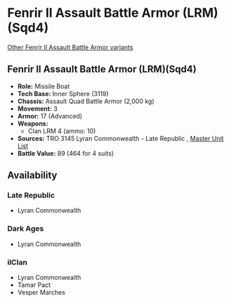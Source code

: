 # Fenrir II Assault Battle Armor (LRM)(Sqd4) 

[Other Fenrir II Assault Battle Armor variants](../fenrir_ii_assault_battle_armor.md) 

## Fenrir II Assault Battle Armor (LRM)(Sqd4) 

- **Role:** Missile Boat 
- **Tech Base:** Inner Sphere (3119) 
- **Chassis:** Assault Quad Battle Armor (2,000 kg) 
- **Movement:** 3 
- **Armor:** 17 (Advanced) 
- **Weapons:** 
  - Clan LRM 4 (ammo: 10) 
- **Sources:** TRO 3145 Lyran Commonwealth - Late Republic , [Master Unit List](http://masterunitlist.info/Unit/Details/6591) 
- **Battle Value:** 89 (464 for 4 suits) 

## Availability 

### Late Republic 

- Lyran Commonwealth 

### Dark Ages 

- Lyran Commonwealth 

### ilClan 

- Lyran Commonwealth 
- Tamar Pact 
- Vesper Marches 

